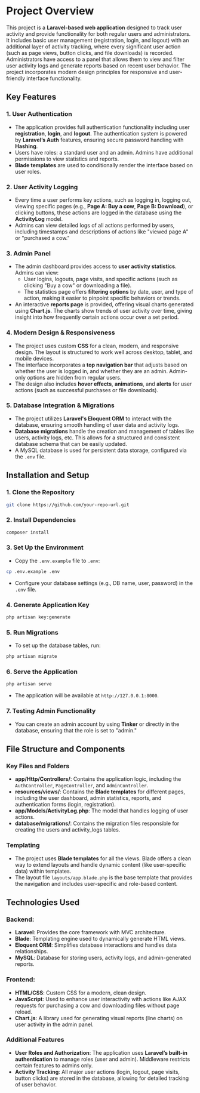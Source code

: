 # Project Overview

This project is a **Laravel-based web application** designed to track user activity and provide functionality for both regular users and administrators. It includes basic user management (registration, login, and logout) with an additional layer of activity tracking, where every significant user action (such as page views, button clicks, and file downloads) is recorded. Administrators have access to a panel that allows them to view and filter user activity logs and generate reports based on recent user behavior. The project incorporates modern design principles for responsive and user-friendly interface functionality.

## Key Features
### 1. **User Authentication**
   - The application provides full authentication functionality including user **registration**, **login**, and **logout**. The authentication system is powered by **Laravel’s Auth** features, ensuring secure password handling with **Hashing**.
   - Users have roles: a standard user and an admin. Admins have additional permissions to view statistics and reports.
   - **Blade templates** are used to conditionally render the interface based on user roles.

### 2. **User Activity Logging**
   - Every time a user performs key actions, such as logging in, logging out, viewing specific pages (e.g., **Page A: Buy a cow**, **Page B: Download**), or clicking buttons, these actions are logged in the database using the **ActivityLog** model.
   - Admins can view detailed logs of all actions performed by users, including timestamps and descriptions of actions like "viewed page A" or "purchased a cow."

### 3. **Admin Panel**
   - The admin dashboard provides access to **user activity statistics**. Admins can view:
     - User logins, logouts, page visits, and specific actions (such as clicking "Buy a cow" or downloading a file).
     - The statistics page offers **filtering options** by date, user, and type of action, making it easier to pinpoint specific behaviors or trends.
   - An interactive **reports page** is provided, offering visual charts generated using **Chart.js**. The charts show trends of user activity over time, giving insight into how frequently certain actions occur over a set period.

### 4. **Modern Design & Responsiveness**
   - The project uses custom **CSS** for a clean, modern, and responsive design. The layout is structured to work well across desktop, tablet, and mobile devices.
   - The interface incorporates a **top navigation bar** that adjusts based on whether the user is logged in, and whether they are an admin. Admin-only options are hidden from regular users.
   - The design also includes **hover effects**, **animations**, and **alerts** for user actions (such as successful purchases or file downloads).

### 5. **Database Integration & Migrations**
   - The project utilizes **Laravel's Eloquent ORM** to interact with the database, ensuring smooth handling of user data and activity logs.
   - **Database migrations** handle the creation and management of tables like users, activity logs, etc. This allows for a structured and consistent database schema that can be easily updated.
   - A MySQL database is used for persistent data storage, configured via the `.env` file.

## Installation and Setup

### 1. Clone the Repository
```bash
git clone https://github.com/your-repo-url.git
```

### 2. Install Dependencies
```bash
composer install
```

### 3. Set Up the Environment
- Copy the `.env.example` file to `.env`:
```bash
cp .env.example .env
```
- Configure your database settings (e.g., DB name, user, password) in the `.env` file.

### 4. Generate Application Key
```bash
php artisan key:generate
```

### 5. Run Migrations
- To set up the database tables, run:
```bash
php artisan migrate
```

### 6. Serve the Application
```bash
php artisan serve
```
- The application will be available at `http://127.0.0.1:8000`.

### 7. Testing Admin Functionality
- You can create an admin account by using **Tinker** or directly in the database, ensuring that the role is set to "admin."

## File Structure and Components
### Key Files and Folders
- **app/Http/Controllers/**: Contains the application logic, including the `AuthController`, `PageController`, and `AdminController`.
- **resources/views/**: Contains the **Blade templates** for different pages, including the user dashboard, admin statistics, reports, and authentication forms (login, registration).
- **app/Models/ActivityLog.php**: The model that handles logging of user actions.
- **database/migrations/**: Contains the migration files responsible for creating the users and activity_logs tables.

### Templating
- The project uses **Blade templates** for all the views. Blade offers a clean way to extend layouts and handle dynamic content (like user-specific data) within templates.
- The layout file `layouts/app.blade.php` is the base template that provides the navigation and includes user-specific and role-based content.

## Technologies Used
### Backend:
- **Laravel**: Provides the core framework with MVC architecture.
- **Blade**: Templating engine used to dynamically generate HTML views.
- **Eloquent ORM**: Simplifies database interactions and handles data relationships.
- **MySQL**: Database for storing users, activity logs, and admin-generated reports.
  
### Frontend:
- **HTML/CSS**: Custom CSS for a modern, clean design. 
- **JavaScript**: Used to enhance user interactivity with actions like AJAX requests for purchasing a cow and downloading files without page reload.
- **Chart.js**: A library used for generating visual reports (line charts) on user activity in the admin panel.

### Additional Features
- **User Roles and Authorization**: The application uses **Laravel’s built-in authentication** to manage roles (user and admin). Middleware restricts certain features to admins only.
- **Activity Tracking**: All major user actions (login, logout, page visits, button clicks) are stored in the database, allowing for detailed tracking of user behavior.
